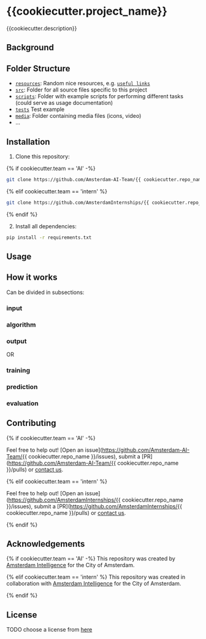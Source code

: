 # {{cookiecutter.project_name}}

{{cookiecutter.description}}

## Background

## Folder Structure

* [`resources`](./resources): Random nice resources, e.g. [`useful links`](./resources/README.md)
* [`src`](./src): Folder for all source files specific to this project
* [`scripts`](./scripts): Folder with example scripts for performing different tasks (could serve as usage documentation)
* [`tests`](./tests) Test example
* [`media`](./media): Folder containing media files (icons, video)
* ...

## Installation 

1) Clone this repository:

{% if cookiecutter.team == 'AI' -%}

```bash
git clone https://github.com/Amsterdam-AI-Team/{{ cookiecutter.repo_name }}.git
```

{% elif cookiecutter.team == 'intern' %}

```bash
git clone https://github.com/AmsterdamInternships/{{ cookiecutter.repo_name }}.git
```

{% endif %}


2) Install all dependencies:
    
```bash
pip install -r requirements.txt
```

## Usage

## How it works

Can be divided in subsections:

### input
### algorithm
### output

OR

### training
### prediction
### evaluation

## Contributing

{% if cookiecutter.team == 'AI' -%}

Feel free to help out! [Open an issue](https://github.com/Amsterdam-AI-Team/{{ cookiecutter.repo_name }}/issues), submit a [PR](https://github.com/Amsterdam-AI-Team/{{ cookiecutter.repo_name }}/pulls) or [contact us](https://amsterdamintelligence.com/contact/).

{% elif cookiecutter.team == 'intern' %}

Feel free to help out! [Open an issue](https://github.com/AmsterdamInternships/{{ cookiecutter.repo_name }}/issues), submit a [PR](https://github.com/AmsterdamInternships/{{ cookiecutter.repo_name }}/pulls)  or [contact us](https://amsterdamintelligence.com/contact/).

{% endif %}


## Acknowledgements

{% if cookiecutter.team == 'AI' -%}
This repository was created by [Amsterdam Intelligence](https://amsterdamintelligence.com/) for the City of Amsterdam.

{% elif cookiecutter.team == 'intern' %}
This repository was created in collaboration with [Amsterdam Intelligence](https://amsterdamintelligence.com/) for the City of Amsterdam.

{% endif %}

## License 

TODO choose a license from [here](https://docs.github.com/en/repositories/managing-your-repositorys-settings-and-features/customizing-your-repository/licensing-a-repository)
